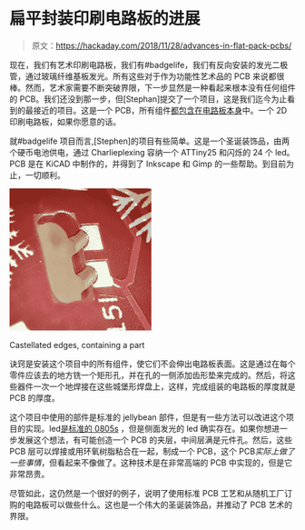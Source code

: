 # 扁平封装印刷电路板的进展

> 原文：<https://hackaday.com/2018/11/28/advances-in-flat-pack-pcbs/>

现在，我们有艺术印刷电路板，我们有#badgelife，我们有反向安装的发光二极管，通过玻璃纤维基板发光。所有这些对于作为功能性艺术品的 PCB 来说都很棒。然而，艺术家需要不断突破界限，下一步显然是一种看起来根本没有任何组件的 PCB。我们还没到那一步，但[Stephan]提交了一个项目，这是我们迄今为止看到的最接近的项目。这是一个 PCB，所有组件[都包含在电路板本身](https://github.com/designer2k2/2d-xmas-tree)中。一个 2D 印刷电路板，如果你愿意的话。

就#badgelife 项目而言,[Stephen]的项目有些简单。这是一个圣诞装饰品，由两个硬币电池供电，通过 Charlieplexing 容纳一个 ATTiny25 和闪烁的 24 个 led。PCB 是在 KiCAD 中制作的，并得到了 Inkscape 和 Gimp 的一些帮助。到目前为止，一切顺利。

[![](img/46e915db5bd26aba46eb7a4e5476d456.png)](https://hackaday.com/wp-content/uploads/2018/11/castellation_empty.png)

Castellated edges, containing a part

诀窍是安装这个项目中的所有组件，使它们不会伸出电路板表面。这是通过在每个零件应该去的地方铣一个矩形孔，并在孔的一侧添加齿形垫来完成的。然后，将这些器件一次一个地焊接在这些城堡形焊盘上，这样，完成组装的电路板的厚度就是 PCB 的厚度。

这个项目中使用的部件是标准的 jellybean 部件，但是有一些方法可以改进这个项目的实现。led[是标准的 0805s](https://www.digikey.com/product-detail/en/broadcom-limited/HSMC-C170/516-1428-1-ND/637752) ，但是侧面发光的 led 确实存在。如果你想进一步发展这个想法，有可能创造一个 PCB 的夹层，中间层满是元件孔。然后，这些 PCB 层可以焊接或用环氧树脂粘合在一起，制成一个 PCB，这个 PCB*实际上做了一些事情*，但看起来不像做了。这种技术是在非常高端的 PCB 中实现的，但是它非常昂贵。

尽管如此，这仍然是一个很好的例子，说明了使用标准 PCB 工艺和从随机工厂订购的电路板可以做些什么。这也是一个伟大的圣诞装饰品，并推动了 PCB 艺术的界限。